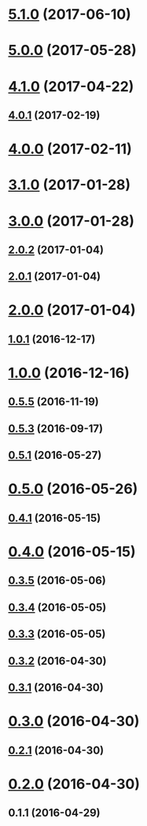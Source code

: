 <a name="5.1.0"></a>
# [5.1.0](https://github.com/cybersettler/websemble/compare/5.0.0...v5.1.0) (2017-06-10)



<a name="5.0.0"></a>
# [5.0.0](https://github.com/cybersettler/websemble/compare/4.1.0...5.0.0) (2017-05-28)



<a name="4.1.0"></a>
# [4.1.0](https://github.com/cybersettler/websemble/compare/4.0.1...4.1.0) (2017-04-22)



<a name="4.0.1"></a>
## [4.0.1](https://github.com/cybersettler/websemble/compare/4.0.0...4.0.1) (2017-02-19)



<a name="4.0.0"></a>
# [4.0.0](https://github.com/cybersettler/websemble/compare/3.1.0...4.0.0) (2017-02-11)



<a name="3.1.0"></a>
# [3.1.0](https://github.com/cybersettler/websemble/compare/3.0.0...3.1.0) (2017-01-28)



<a name="3.0.0"></a>
# [3.0.0](https://github.com/cybersettler/websemble/compare/2.0.2...3.0.0) (2017-01-28)



<a name="2.0.2"></a>
## [2.0.2](https://github.com/cybersettler/websemble/compare/2.0.1...2.0.2) (2017-01-04)



<a name="2.0.1"></a>
## [2.0.1](https://github.com/cybersettler/websemble/compare/2.0.0...2.0.1) (2017-01-04)



<a name="2.0.0"></a>
# [2.0.0](https://github.com/cybersettler/websemble/compare/1.0.1...2.0.0) (2017-01-04)



<a name="1.0.1"></a>
## [1.0.1](https://github.com/cybersettler/websemble/compare/v1.0.0...1.0.1) (2016-12-17)



<a name="1.0.0"></a>
# [1.0.0](https://github.com/cybersettler/websemble/compare/0.5.5...v1.0.0) (2016-12-16)



<a name="0.5.5"></a>
## [0.5.5](https://github.com/cybersettler/websemble/compare/0.5.3...0.5.5) (2016-11-19)



<a name="0.5.3"></a>
## [0.5.3](https://github.com/cybersettler/websemble/compare/0.5.1...0.5.3) (2016-09-17)



<a name="0.5.1"></a>
## [0.5.1](https://github.com/cybersettler/websemble/compare/0.5.0...0.5.1) (2016-05-27)



<a name="0.5.0"></a>
# [0.5.0](https://github.com/cybersettler/websemble/compare/v0.4.1...0.5.0) (2016-05-26)



<a name="0.4.1"></a>
## [0.4.1](https://github.com/cybersettler/websemble/compare/v0.4.0...v0.4.1) (2016-05-15)



<a name="0.4.0"></a>
# [0.4.0](https://github.com/cybersettler/websemble/compare/v0.3.5...v0.4.0) (2016-05-15)



<a name="0.3.5"></a>
## [0.3.5](https://github.com/cybersettler/websemble/compare/v0.3.4...v0.3.5) (2016-05-06)



<a name="0.3.4"></a>
## [0.3.4](https://github.com/cybersettler/websemble/compare/v0.3.3...v0.3.4) (2016-05-05)



<a name="0.3.3"></a>
## [0.3.3](https://github.com/cybersettler/websemble/compare/v0.3.2...v0.3.3) (2016-05-05)



<a name="0.3.2"></a>
## [0.3.2](https://github.com/cybersettler/websemble/compare/v0.3.1...v0.3.2) (2016-04-30)



<a name="0.3.1"></a>
## [0.3.1](https://github.com/cybersettler/websemble/compare/v0.3.0...v0.3.1) (2016-04-30)



<a name="0.3.0"></a>
# [0.3.0](https://github.com/cybersettler/websemble/compare/v0.2.1...v0.3.0) (2016-04-30)



<a name="0.2.1"></a>
## [0.2.1](https://github.com/cybersettler/websemble/compare/v0.2.0...v0.2.1) (2016-04-30)



<a name="0.2.0"></a>
# [0.2.0](https://github.com/cybersettler/websemble/compare/v0.1.1...v0.2.0) (2016-04-30)



<a name="0.1.1"></a>
## 0.1.1 (2016-04-29)




